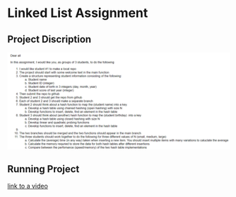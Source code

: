 # Linked List Assignment
## Project Discription
![alt text](https://github.com/Ahmed-Mohammed-Hussanein-SW/Data-Structures-Assignments/blob/master/Hash%20Table/project%20desciption.png)

## Running Project
[link to a video](https://drive.google.com/file/d/1u6O-ySqHNP4p9JKGZp-JEZr5OfW6qqER/view?usp=sharing)